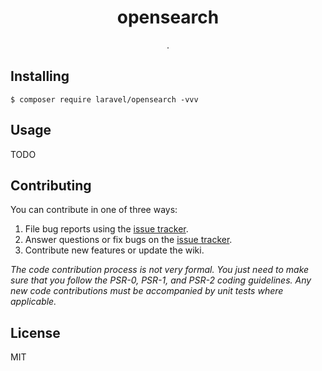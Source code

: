 <h1 align="center"> opensearch </h1>

<p align="center"> .</p>


## Installing

```shell
$ composer require laravel/opensearch -vvv
```

## Usage

TODO

## Contributing

You can contribute in one of three ways:

1. File bug reports using the [issue tracker](https://github.com/laravel/opensearch/issues).
2. Answer questions or fix bugs on the [issue tracker](https://github.com/laravel/opensearch/issues).
3. Contribute new features or update the wiki.

_The code contribution process is not very formal. You just need to make sure that you follow the PSR-0, PSR-1, and PSR-2 coding guidelines. Any new code contributions must be accompanied by unit tests where applicable._

## License

MIT